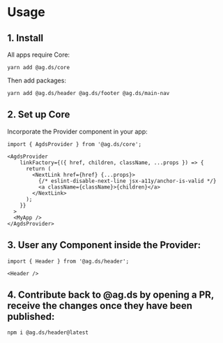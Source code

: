 # Usage 

## 1. Install 

All apps require Core:

    yarn add @ag.ds/core 
    
Then add packages:
    
    yarn add @ag.ds/header @ag.ds/footer @ag.ds/main-nav
    
    
## 2. Set up Core

Incorporate the Provider component in your app:

    import { AgdsProvider } from '@ag.ds/core';
    
    <AgdsProvider
        linkFactory={({ href, children, className, ...props }) => {
          return (
            <NextLink href={href} {...props}>
              {/* eslint-disable-next-line jsx-a11y/anchor-is-valid */}
              <a className={className}>{children}</a>
            </NextLink>
          );
        }}
      >
      <MyApp />
    </AgdsProvider>
    

## 3. User any Component inside the Provider:


    import { Header } from '@ag.ds/header';
    
    <Header />
    
## 4. Contribute back to @ag.ds by opening a PR, receive the changes once they have been published:

    npm i @ag.ds/header@latest
